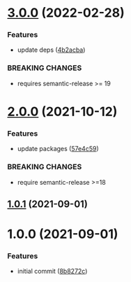 # [3.0.0](https://github.com/sinedied/semantic-release-node-prep/compare/2.0.0...3.0.0) (2022-02-28)


### Features

* update deps ([4b2acba](https://github.com/sinedied/semantic-release-node-prep/commit/4b2acba6bbbf36770721e9058fe2ed9038d5621e))


### BREAKING CHANGES

* requires semantic-release >= 19

# [2.0.0](https://github.com/sinedied/semantic-release-node-prep/compare/1.0.1...2.0.0) (2021-10-12)


### Features

* update packages ([57e4c59](https://github.com/sinedied/semantic-release-node-prep/commit/57e4c593efadb42cdbb85d1cc29eb50dfda68596))


### BREAKING CHANGES

* require semantic-release >=18

## [1.0.1](https://github.com/sinedied/semantic-release-node-prep/compare/1.0.0...1.0.1) (2021-09-01)

# 1.0.0 (2021-09-01)


### Features

* initial commit ([8b8272c](https://github.com/sinedied/semantic-release-node-prep/commit/8b8272cfa31071f5214b61e418c13aa4d5c8cd9d))
